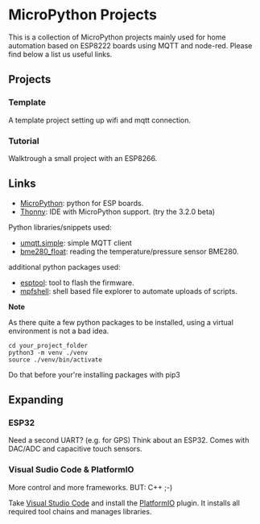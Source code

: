 # MicroPython Projects


This is a collection of MicroPython projects mainly used for home automation based on ESP8222 boards using MQTT and node-red.
Please find below a list us useful links.


## Projects

### Template
A template project setting up wifi and mqtt connection.

### Tutorial
Walktrough a small project with an ESP8266.


## Links

* [MicroPython](http://micropython.org/): python for ESP boards.
* [Thonny](https://thonny.org/): IDE with MicroPython support. (try the 3.2.0 beta)

Python libraries/snippets used:
* [umqtt.simple](https://github.com/micropython/micropython-lib/tree/master/umqtt.simple): simple MQTT client 
* [bme280_float](https://github.com/robert-hh/BME280/blob/master/bme280_float.py): reading the temperature/pressure sensor BME280.

additional python packages used:
* [esptool](https://github.com/espressif/esptool): tool to flash the firmware.
* [mpfshell](https://github.com/wendlers/mpfshell): shell based file explorer to automate uploads of scripts. 


**Note**

As there quite a few python packages to be installed, using a virtual environment is not a bad idea.

```
cd your_project_folder
python3 -m venv ./venv
source ./venv/bin/activate
```
Do that before your're installing packages with pip3


## Expanding

### ESP32
Need a second UART? (e.g. for GPS) Think about an ESP32. 
Comes with DAC/ADC and capacitive touch sensors. 

### Visual Sudio Code & PlatformIO
More control and more frameworks.
BUT: C++ ;-)

Take [Visual Studio Code](https://code.visualstudio.com/) and install the [PlatformIO](https://platformio.org/) plugin.
It installs all required tool chains and manages libraries.





